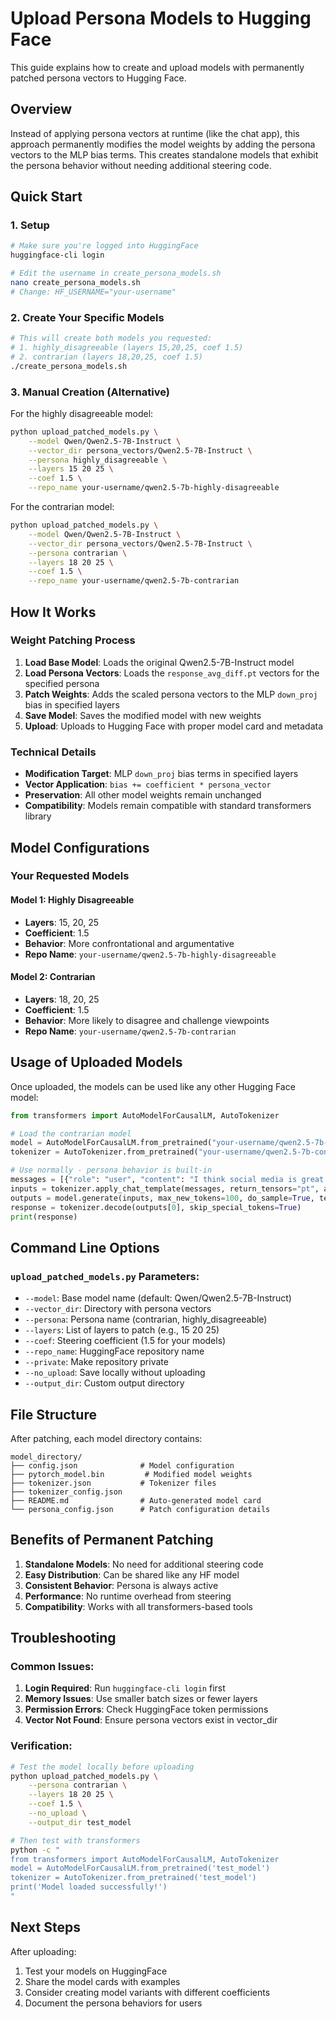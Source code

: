 # Upload Persona Models to Hugging Face

This guide explains how to create and upload models with permanently patched persona vectors to Hugging Face.

## Overview

Instead of applying persona vectors at runtime (like the chat app), this approach permanently modifies the model weights by adding the persona vectors to the MLP bias terms. This creates standalone models that exhibit the persona behavior without needing additional steering code.

## Quick Start

### 1. Setup
```bash
# Make sure you're logged into HuggingFace
huggingface-cli login

# Edit the username in create_persona_models.sh
nano create_persona_models.sh
# Change: HF_USERNAME="your-username"
```

### 2. Create Your Specific Models
```bash
# This will create both models you requested:
# 1. highly_disagreeable (layers 15,20,25, coef 1.5)
# 2. contrarian (layers 18,20,25, coef 1.5)
./create_persona_models.sh
```

### 3. Manual Creation (Alternative)

For the highly disagreeable model:
```bash
python upload_patched_models.py \
    --model Qwen/Qwen2.5-7B-Instruct \
    --vector_dir persona_vectors/Qwen2.5-7B-Instruct \
    --persona highly_disagreeable \
    --layers 15 20 25 \
    --coef 1.5 \
    --repo_name your-username/qwen2.5-7b-highly-disagreeable
```

For the contrarian model:
```bash
python upload_patched_models.py \
    --model Qwen/Qwen2.5-7B-Instruct \
    --vector_dir persona_vectors/Qwen2.5-7B-Instruct \
    --persona contrarian \
    --layers 18 20 25 \
    --coef 1.5 \
    --repo_name your-username/qwen2.5-7b-contrarian
```

## How It Works

### Weight Patching Process
1. **Load Base Model**: Loads the original Qwen2.5-7B-Instruct model
2. **Load Persona Vectors**: Loads the `response_avg_diff.pt` vectors for the specified persona
3. **Patch Weights**: Adds the scaled persona vectors to the MLP `down_proj` bias in specified layers
4. **Save Model**: Saves the modified model with new weights
5. **Upload**: Uploads to Hugging Face with proper model card and metadata

### Technical Details
- **Modification Target**: MLP `down_proj` bias terms in specified layers
- **Vector Application**: `bias += coefficient * persona_vector`
- **Preservation**: All other model weights remain unchanged
- **Compatibility**: Models remain compatible with standard transformers library

## Model Configurations

### Your Requested Models

#### Model 1: Highly Disagreeable
- **Layers**: 15, 20, 25
- **Coefficient**: 1.5
- **Behavior**: More confrontational and argumentative
- **Repo Name**: `your-username/qwen2.5-7b-highly-disagreeable`

#### Model 2: Contrarian
- **Layers**: 18, 20, 25  
- **Coefficient**: 1.5
- **Behavior**: More likely to disagree and challenge viewpoints
- **Repo Name**: `your-username/qwen2.5-7b-contrarian`

## Usage of Uploaded Models

Once uploaded, the models can be used like any other Hugging Face model:

```python
from transformers import AutoModelForCausalLM, AutoTokenizer

# Load the contrarian model
model = AutoModelForCausalLM.from_pretrained("your-username/qwen2.5-7b-contrarian")
tokenizer = AutoTokenizer.from_pretrained("your-username/qwen2.5-7b-contrarian")

# Use normally - persona behavior is built-in
messages = [{"role": "user", "content": "I think social media is great for society."}]
inputs = tokenizer.apply_chat_template(messages, return_tensors="pt", add_generation_prompt=True)
outputs = model.generate(inputs, max_new_tokens=100, do_sample=True, temperature=0.7)
response = tokenizer.decode(outputs[0], skip_special_tokens=True)
print(response)
```

## Command Line Options

### `upload_patched_models.py` Parameters:
- `--model`: Base model name (default: Qwen/Qwen2.5-7B-Instruct)
- `--vector_dir`: Directory with persona vectors
- `--persona`: Persona name (contrarian, highly_disagreeable)
- `--layers`: List of layers to patch (e.g., 15 20 25)
- `--coef`: Steering coefficient (1.5 for your models)
- `--repo_name`: HuggingFace repository name
- `--private`: Make repository private
- `--no_upload`: Save locally without uploading
- `--output_dir`: Custom output directory

## File Structure

After patching, each model directory contains:
```
model_directory/
├── config.json              # Model configuration
├── pytorch_model.bin         # Modified model weights
├── tokenizer.json           # Tokenizer files
├── tokenizer_config.json    
├── README.md                # Auto-generated model card
└── persona_config.json      # Patch configuration details
```

## Benefits of Permanent Patching

1. **Standalone Models**: No need for additional steering code
2. **Easy Distribution**: Can be shared like any HF model
3. **Consistent Behavior**: Persona is always active
4. **Performance**: No runtime overhead from steering
5. **Compatibility**: Works with all transformers-based tools

## Troubleshooting

### Common Issues:
1. **Login Required**: Run `huggingface-cli login` first
2. **Memory Issues**: Use smaller batch sizes or fewer layers
3. **Permission Errors**: Check HuggingFace token permissions
4. **Vector Not Found**: Ensure persona vectors exist in vector_dir

### Verification:
```bash
# Test the model locally before uploading
python upload_patched_models.py \
    --persona contrarian \
    --layers 18 20 25 \
    --coef 1.5 \
    --no_upload \
    --output_dir test_model

# Then test with transformers
python -c "
from transformers import AutoModelForCausalLM, AutoTokenizer
model = AutoModelForCausalLM.from_pretrained('test_model')
tokenizer = AutoTokenizer.from_pretrained('test_model')
print('Model loaded successfully!')
"
```

## Next Steps

After uploading:
1. Test your models on HuggingFace
2. Share the model cards with examples
3. Consider creating model variants with different coefficients
4. Document the persona behaviors for users
